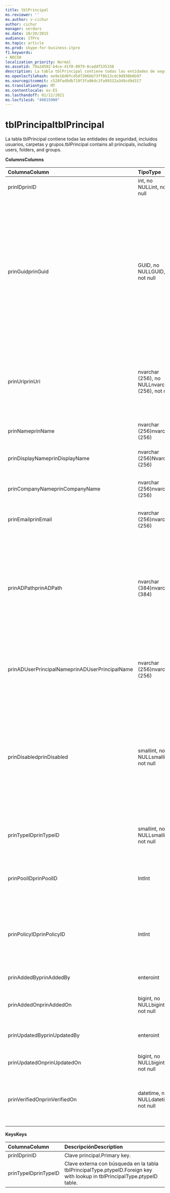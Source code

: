 ```yaml
---
title: tblPrincipal
ms.reviewer: ''
ms.author: v-cichur
author: cichur
manager: serdars
ms.date: 10/20/2015
audience: ITPro
ms.topic: article
ms.prod: skype-for-business-itpro
f1.keywords:
- NOCSH
localization_priority: Normal
ms.assetid: 79a24502-b4ce-41f0-8979-8caddf535338
description: La tabla tblPrincipal contiene todas las entidades de seguridad, incluidos usuarios, carpetas y grupos.
ms.openlocfilehash: ee9e16d0fcd5d7206bb73ff8b13cdc9d930b6b97
ms.sourcegitcommit: c528fad9db719f3fa96dc3fa99332a349cd9d317
ms.translationtype: MT
ms.contentlocale: es-ES
ms.lasthandoff: 01/12/2021
ms.locfileid: "49815900"
---
```

# <a name="tblprincipal"></a><span data-ttu-id="661d6-103">tblPrincipal</span><span class="sxs-lookup"><span data-stu-id="661d6-103">tblPrincipal</span></span>
 
<span data-ttu-id="661d6-104">La tabla tblPrincipal contiene todas las entidades de seguridad, incluidos usuarios, carpetas y grupos.</span><span class="sxs-lookup"><span data-stu-id="661d6-104">tblPrincipal contains all principals, including users, folders, and groups.</span></span>
  
<span data-ttu-id="661d6-105">**Columns**</span><span class="sxs-lookup"><span data-stu-id="661d6-105">**Columns**</span></span>

|<span data-ttu-id="661d6-106">**Columna**</span><span class="sxs-lookup"><span data-stu-id="661d6-106">**Column**</span></span>|<span data-ttu-id="661d6-107">**Tipo**</span><span class="sxs-lookup"><span data-stu-id="661d6-107">**Type**</span></span>|<span data-ttu-id="661d6-108">**Descripción**</span><span class="sxs-lookup"><span data-stu-id="661d6-108">**Description**</span></span>|
|:-----|:-----|:-----|
|<span data-ttu-id="661d6-109">prinID</span><span class="sxs-lookup"><span data-stu-id="661d6-109">prinID</span></span>  <br/> |<span data-ttu-id="661d6-110">int, no NULL</span><span class="sxs-lookup"><span data-stu-id="661d6-110">int, not null</span></span>  <br/> |<span data-ttu-id="661d6-111">Identificador de la entidad de seguridad.</span><span class="sxs-lookup"><span data-stu-id="661d6-111">Principal ID.</span></span>  <br/> |
|<span data-ttu-id="661d6-112">prinGuid</span><span class="sxs-lookup"><span data-stu-id="661d6-112">prinGuid</span></span>  <br/> |<span data-ttu-id="661d6-113">GUID, no NULL</span><span class="sxs-lookup"><span data-stu-id="661d6-113">GUID, not null</span></span>  <br/> |<span data-ttu-id="661d6-114">GUID principal.</span><span class="sxs-lookup"><span data-stu-id="661d6-114">Principal GUID.</span></span> <span data-ttu-id="661d6-115">Esto se usa ampliamente como clave principal alternativa porque su significado se cruza en el espacio de Servicios de dominio de Active Directory.</span><span class="sxs-lookup"><span data-stu-id="661d6-115">This is broadly used as an alternate primary key because its meaning crosses over into the Active Directory Domain Services space.</span></span> <span data-ttu-id="661d6-116">(El GUID de una entidad de seguridad almacenada en caché es igual al GUID del objeto de Active Directory correspondiente).</span><span class="sxs-lookup"><span data-stu-id="661d6-116">(The GUID for a cached principal is equal to the corresponding Active Directory object GUID.)</span></span>  <br/> |
|<span data-ttu-id="661d6-117">prinUri</span><span class="sxs-lookup"><span data-stu-id="661d6-117">prinUri</span></span>  <br/> |<span data-ttu-id="661d6-118">nvarchar (256), no NULL</span><span class="sxs-lookup"><span data-stu-id="661d6-118">nvarchar (256), not null</span></span>  <br/> |<span data-ttu-id="661d6-p102">URI de la entidad de seguridad. El esquema SIP se usa para los usuarios, mientras que ma-grp se usa para prácticamente todo lo demás.</span><span class="sxs-lookup"><span data-stu-id="661d6-p102">Principal URI. The SIP scheme is used for users, and ma-grp is used for almost everything else.</span></span>  <br/> |
|<span data-ttu-id="661d6-121">prinName</span><span class="sxs-lookup"><span data-stu-id="661d6-121">prinName</span></span>  <br/> |<span data-ttu-id="661d6-122">nvarchar (256)</span><span class="sxs-lookup"><span data-stu-id="661d6-122">nvarchar (256)</span></span>  <br/> |<span data-ttu-id="661d6-p103">Nombre común. Usado solo por los tipos de usuario.</span><span class="sxs-lookup"><span data-stu-id="661d6-p103">Common name. Used only by user types.</span></span>  <br/> |
|<span data-ttu-id="661d6-125">prinDisplayName</span><span class="sxs-lookup"><span data-stu-id="661d6-125">prinDisplayName</span></span>  <br/> |<span data-ttu-id="661d6-126">nvarchar (256)</span><span class="sxs-lookup"><span data-stu-id="661d6-126">Nvarchar (256)</span></span>  <br/> |<span data-ttu-id="661d6-p104">Nombre para mostrar. Usado solo por los tipos de usuario.</span><span class="sxs-lookup"><span data-stu-id="661d6-p104">Display name. Used only by user types.</span></span>  <br/> |
|<span data-ttu-id="661d6-129">prinCompanyName</span><span class="sxs-lookup"><span data-stu-id="661d6-129">prinCompanyName</span></span>  <br/> |<span data-ttu-id="661d6-130">nvarchar (256)</span><span class="sxs-lookup"><span data-stu-id="661d6-130">nvarchar (256)</span></span>  <br/> |<span data-ttu-id="661d6-p105">Nombre de la compañía. Usado solo por los tipos de usuario.</span><span class="sxs-lookup"><span data-stu-id="661d6-p105">Company name. Used only by user types.</span></span>  <br/> |
|<span data-ttu-id="661d6-133">prinEmail</span><span class="sxs-lookup"><span data-stu-id="661d6-133">prinEmail</span></span>  <br/> |<span data-ttu-id="661d6-134">nvarchar (256)</span><span class="sxs-lookup"><span data-stu-id="661d6-134">nvarchar (256)</span></span>  <br/> |<span data-ttu-id="661d6-p106">Correo electrónico. Usado solo por los tipos de usuario.</span><span class="sxs-lookup"><span data-stu-id="661d6-p106">Email. Used only by user types.</span></span>  <br/> |
|<span data-ttu-id="661d6-137">prinADPath</span><span class="sxs-lookup"><span data-stu-id="661d6-137">prinADPath</span></span>  <br/> |<span data-ttu-id="661d6-138">nvarchar (384)</span><span class="sxs-lookup"><span data-stu-id="661d6-138">nvarchar (384)</span></span>  <br/> |<span data-ttu-id="661d6-p107">Nombre de dominio del objeto de Active Directory del que la entidad de seguridad es una versión en caché. Puede tener un valor NULL en los tipos que no sean objetos de Active Directory (por ejemplo, usuarios de sistema).</span><span class="sxs-lookup"><span data-stu-id="661d6-p107">Domain name of the Active Directory object that the principal is a cached version of. Can be Null for types that are not Active Directory objects (such as system users).</span></span>  <br/> |
|<span data-ttu-id="661d6-141">prinADUserPrincipalName</span><span class="sxs-lookup"><span data-stu-id="661d6-141">prinADUserPrincipalName</span></span>  <br/> |<span data-ttu-id="661d6-142">nvarchar (256)</span><span class="sxs-lookup"><span data-stu-id="661d6-142">nvarchar (256)</span></span>  <br/> |<span data-ttu-id="661d6-143">Nombre principal de usuario (UPN) del usuario.</span><span class="sxs-lookup"><span data-stu-id="661d6-143">User's user principal name (UPN).</span></span> <span data-ttu-id="661d6-144">Usado solo por los tipos de usuario normales.</span><span class="sxs-lookup"><span data-stu-id="661d6-144">Used only by regular user types.</span></span>  <br/> |
|<span data-ttu-id="661d6-145">prinDisabled</span><span class="sxs-lookup"><span data-stu-id="661d6-145">prinDisabled</span></span>  <br/> |<span data-ttu-id="661d6-146">smallint, no NULL</span><span class="sxs-lookup"><span data-stu-id="661d6-146">smallint, not null</span></span>  <br/> | <span data-ttu-id="661d6-147">0: la entidad de seguridad está activa.</span><span class="sxs-lookup"><span data-stu-id="661d6-147">0: Principal is active.</span></span> <br/>  <span data-ttu-id="661d6-148">1: La entidad de seguridad está deshabilitada porque las capacidades SIP del usuario están deshabilitadas.</span><span class="sxs-lookup"><span data-stu-id="661d6-148">1: Principal is disabled because user's SIP capabilities are disabled.</span></span> <br/>  <span data-ttu-id="661d6-149">2: la entidad de seguridad se elimina porque el objeto de AD asociado se ha eliminado.</span><span class="sxs-lookup"><span data-stu-id="661d6-149">2: Principal is deleted because associated AD object has been deleted.</span></span> <br/> |
|<span data-ttu-id="661d6-150">prinTypeID</span><span class="sxs-lookup"><span data-stu-id="661d6-150">prinTypeID</span></span>  <br/> |<span data-ttu-id="661d6-151">smallint, no NULL</span><span class="sxs-lookup"><span data-stu-id="661d6-151">smallint, not null</span></span>  <br/> |<span data-ttu-id="661d6-152">Tipo de la entidad de seguridad (de la tabla tblPrincipalType).</span><span class="sxs-lookup"><span data-stu-id="661d6-152">Principal type (from tblPrincipalType table).</span></span>  <br/> |
|<span data-ttu-id="661d6-153">prinPoolID</span><span class="sxs-lookup"><span data-stu-id="661d6-153">prinPoolID</span></span>  <br/> |<span data-ttu-id="661d6-154">Int</span><span class="sxs-lookup"><span data-stu-id="661d6-154">Int</span></span>  <br/> |<span data-ttu-id="661d6-155">Asignación del grupo de clientes de Skype Empresarial para la entidad de seguridad.</span><span class="sxs-lookup"><span data-stu-id="661d6-155">Skype for Business client pool assignment for the principal.</span></span>  <br/> |
|<span data-ttu-id="661d6-156">prinPolicyID</span><span class="sxs-lookup"><span data-stu-id="661d6-156">prinPolicyID</span></span>  <br/> |<span data-ttu-id="661d6-157">Int</span><span class="sxs-lookup"><span data-stu-id="661d6-157">Int</span></span>  <br/> |<span data-ttu-id="661d6-158">Valor de directiva de servidor de chat persistente para el usuario, si la directiva de tipo de etiqueta está presente.</span><span class="sxs-lookup"><span data-stu-id="661d6-158">Persistent Chat Server policy value for user, if tag type policy is present.</span></span>  <br/> |
|<span data-ttu-id="661d6-159">prinAddedBy</span><span class="sxs-lookup"><span data-stu-id="661d6-159">prinAddedBy</span></span>  <br/> |<span data-ttu-id="661d6-160">entero</span><span class="sxs-lookup"><span data-stu-id="661d6-160">int</span></span>  <br/> |<span data-ttu-id="661d6-161">Identificador de la entidad de seguridad del creador.</span><span class="sxs-lookup"><span data-stu-id="661d6-161">Principal ID of the creator.</span></span>  <br/> |
|<span data-ttu-id="661d6-162">prinAddedOn</span><span class="sxs-lookup"><span data-stu-id="661d6-162">prinAddedOn</span></span>  <br/> |<span data-ttu-id="661d6-163">bigint, no NULL</span><span class="sxs-lookup"><span data-stu-id="661d6-163">bigint, not null</span></span>  <br/> |<span data-ttu-id="661d6-164">Marca de tiempo de la hora de creación.</span><span class="sxs-lookup"><span data-stu-id="661d6-164">Time stamp for the creation time.</span></span>  <br/> |
|<span data-ttu-id="661d6-165">prinUpdatedBy</span><span class="sxs-lookup"><span data-stu-id="661d6-165">prinUpdatedBy</span></span>  <br/> |<span data-ttu-id="661d6-166">entero</span><span class="sxs-lookup"><span data-stu-id="661d6-166">int</span></span>  <br/> |<span data-ttu-id="661d6-167">Identificador de la entidad de seguridad que actualizó esto por última vez.</span><span class="sxs-lookup"><span data-stu-id="661d6-167">ID of the principal that last updated this.</span></span>  <br/> |
|<span data-ttu-id="661d6-168">prinUpdatedOn</span><span class="sxs-lookup"><span data-stu-id="661d6-168">prinUpdatedOn</span></span>  <br/> |<span data-ttu-id="661d6-169">bigint, no NULL</span><span class="sxs-lookup"><span data-stu-id="661d6-169">bigint, not null</span></span>  <br/> |<span data-ttu-id="661d6-170">Marca de tiempo de la última actualización.</span><span class="sxs-lookup"><span data-stu-id="661d6-170">Time stamp for the last update.</span></span>  <br/> |
|<span data-ttu-id="661d6-171">prinVerifiedOn</span><span class="sxs-lookup"><span data-stu-id="661d6-171">prinVerifiedOn</span></span>  <br/> |<span data-ttu-id="661d6-172">datetime, no NULL</span><span class="sxs-lookup"><span data-stu-id="661d6-172">datetime, not null</span></span>  <br/> |<span data-ttu-id="661d6-173">Fecha y hora de la última actualización de sincronización de Active Directory para la entidad de seguridad.</span><span class="sxs-lookup"><span data-stu-id="661d6-173">Date and time of the last Active Directory Sync refresh for the principal.</span></span>  <br/> |
   
<span data-ttu-id="661d6-174">**Keys**</span><span class="sxs-lookup"><span data-stu-id="661d6-174">**Keys**</span></span>

|<span data-ttu-id="661d6-175">**Columna**</span><span class="sxs-lookup"><span data-stu-id="661d6-175">**Column**</span></span>|<span data-ttu-id="661d6-176">**Descripción**</span><span class="sxs-lookup"><span data-stu-id="661d6-176">**Description**</span></span>|
|:-----|:-----|
|<span data-ttu-id="661d6-177">prinID</span><span class="sxs-lookup"><span data-stu-id="661d6-177">prinID</span></span>  <br/> |<span data-ttu-id="661d6-178">Clave principal.</span><span class="sxs-lookup"><span data-stu-id="661d6-178">Primary key.</span></span>  <br/> |
|<span data-ttu-id="661d6-179">prinTypeID</span><span class="sxs-lookup"><span data-stu-id="661d6-179">prinTypeID</span></span>  <br/> |<span data-ttu-id="661d6-180">Clave externa con búsqueda en la tabla tblPrincipalType.ptypeID.</span><span class="sxs-lookup"><span data-stu-id="661d6-180">Foreign key with lookup in tblPrincipalType.ptypeID table.</span></span>  <br/> |
   

